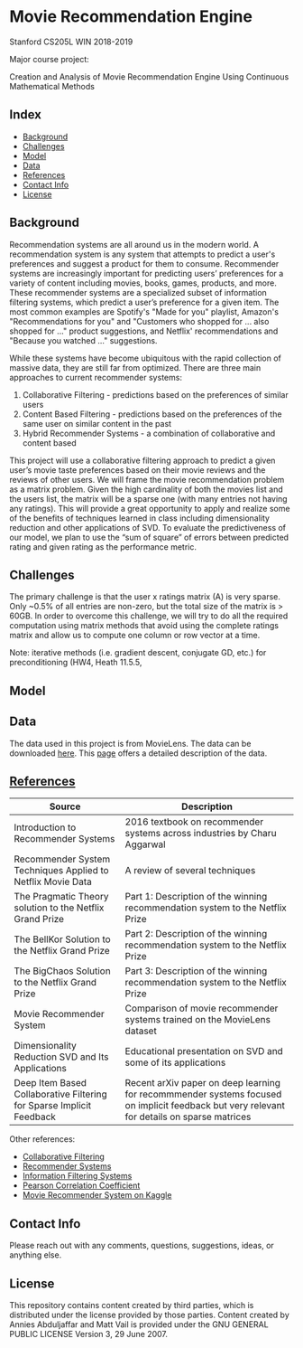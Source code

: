 # Movie Recommendation Engine

Stanford CS205L WIN 2018-2019 

Major course project:

Creation and Analysis of Movie Recommendation Engine Using Continuous Mathematical Methods

## Index
* [Background](#background)
* [Challenges](#challenges)
* [Model](#model)
* [Data](#data)
* [References](#references)
* [Contact Info](#contact-info)
* [License](#License)

## Background

Recommendation systems are all around us in the modern world. A recommendation system is any system that attempts to predict a user's preferences and suggest a product for them to consume. Recommender systems are increasingly important for predicting users’ preferences for a variety of content including movies, books, games, products, and more. These recommender systems are a specialized subset of information filtering systems, which predict a user’s preference for a given item. The most common examples are Spotify's "Made for you" playlist, Amazon's "Recommendations for you" and "Customers who shopped for ... also shopped for ..." product suggestions, and Netflix' recommendations and "Because you watched ..." suggestions. 

While these systems have become ubiquitous with the rapid collection of massive data, they are still far from optimized. There are three main approaches to current recommender systems:

1. Collaborative Filtering - predictions based on the preferences of similar users
2. Content Based Filtering - predictions based on the preferences of the same user on similar content in the past
3. Hybrid Recommender Systems - a combination of collaborative and content based

This project will use a collaborative filtering approach to predict a given user’s movie taste preferences based on their movie reviews and the reviews of other users. We will frame the movie recommendation problem as a matrix problem. Given the high cardinality of both the  movies list and the users list, the matrix will be a sparse one (with many entries not having any ratings). This will provide a great opportunity to apply and realize some of the benefits of techniques learned in class including dimensionality reduction and other applications of SVD. To evaluate the predictiveness of our model, we plan to use the “sum of square” of errors between predicted rating and given rating as the  performance metric.

## Challenges

The primary challenge is that the user x ratings matrix (A) is very sparse. Only ~0.5% of all entries are non-zero, but the total size of the matrix is > 60GB. In order to overcome this challenge, we will try to do all the required computation using matrix  methods that avoid using the complete ratings matrix and allow us to compute one column or row vector at a time.

Note: iterative methods (i.e. gradient descent, conjugate GD, etc.) for preconditioning (HW4, Heath 11.5.5, 

## Model


## Data

The data used in this project is from MovieLens. The data can be downloaded [here](http://files.grouplens.org/datasets/movielens/ml-20m.zip). This [page](http://files.grouplens.org/datasets/movielens/ml-20m-README.html) offers a detailed description of the data.


## [References](https://github.com/polymathnexus5/rec-engine-CS205L-W19/tree/master/references)
| Source | Description |
|-------------------------------------|----------------------------------------------------------------|
| Introduction to Recommender Systems | 2016 textbook on recommender systems across industries by Charu Aggarwal |
| Recommender System Techniques Applied to Netflix Movie Data | A review of several techniques |
|The Pragmatic Theory solution to the Netflix Grand Prize| Part 1: Description of the winning recommendation system to the Netflix Prize |
| The BellKor Solution to the Netflix Grand Prize | Part 2: Description of the winning recommendation system to the Netflix Prize |
| The BigChaos Solution to the Netflix Grand Prize | Part 3: Description of the winning recommendation system to the Netflix Prize |
| Movie Recommender System | Comparison of movie recommender systems trained on the MovieLens dataset |
| Dimensionality Reduction SVD and Its Applications | Educational presentation on SVD and some of its applications |
| Deep Item Based Collaborative Filtering for Sparse Implicit Feedback | Recent arXiv paper on deep learning for recommmender systems focused on implicit feedback but very relevant for details on sparse matrices |

Other references:
* [Collaborative Filtering](https://en.wikipedia.org/wiki/Collaborative_filtering)
* [Recommender Systems](https://en.wikipedia.org/wiki/Recommender_system)
* [Information Filtering Systems](https://en.wikipedia.org/wiki/Information_filtering_system)
* [Pearson Correlation Coefficient](https://en.wikipedia.org/wiki/Pearson_correlation_coefficient)
* [Movie Recommender System on Kaggle](https://www.kaggle.com/rounakbanik/movie-recommender-systems)

## Contact Info
Please reach out with any comments, questions, suggestions, ideas, or anything else.

## License
This repository contains content created by third parties, which is distributed under the license provided by those parties. Content created by Annies Abduljaffar and Matt Vail is provided under the GNU GENERAL PUBLIC LICENSE Version 3, 29 June 2007.
